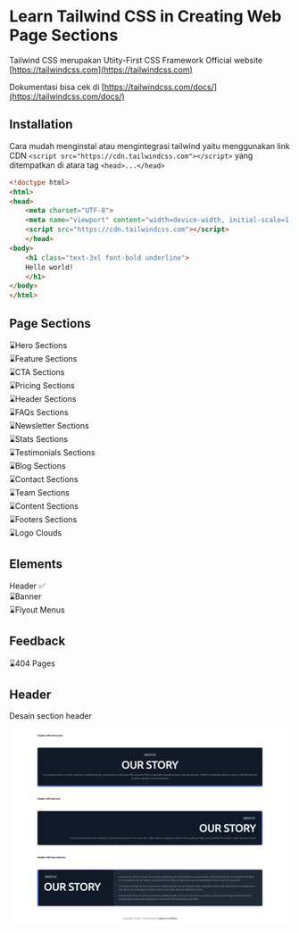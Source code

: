 # Learn Tailwind CSS in Creating Web Page Sections

Tailwind CSS merupakan Utiity-First CSS Framework
Official website [https://tailwindcss.com](https://tailwindcss.com)

Dokumentasi bisa cek di [https://tailwindcss.com/docs/](https://tailwindcss.com/docs/)


## Installation

Cara mudah menginstal atau mengintegrasi tailwind yaitu menggunakan link CDN ```<script src="https://cdn.tailwindcss.com"></script>``` yang ditempatkan di atara tag ```<head>...</head>``` 

```html
<!doctype html>
<html>
<head>
    <meta charset="UTF-8">
    <meta name="viewport" content="width=device-width, initial-scale=1.0">
    <script src="https://cdn.tailwindcss.com"></script>
    </head>
<body>
    <h1 class="text-3xl font-bold underline">
    Hello world!
    </h1>
</body>
</html>
```

## Page Sections

⌛Hero Sections <br>
⌛Feature Sections <br>
⌛CTA Sections <br>
⌛Pricing Sections <br>
⌛Header Sections <br>
⌛FAQs Sections <br>
⌛Newsletter Sections <br>
⌛Stats Sections <br>
⌛Testimonials Sections <br>
⌛Blog Sections <br>
⌛Contact Sections <br>
⌛Team Sections <br>
⌛Content Sections <br>
⌛Footers Sections <br>
⌛Logo Clouds <br>

## Elements
Header ✅ <br>
⌛Banner <br>
⌛Flyout Menus <br>

## Feedback
⌛404 Pages <br>


## Header

Desain section header

<img src="./_screenshots/header.png">